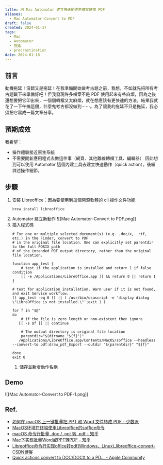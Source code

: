 ```yaml
---
title: 用 Mac Automator 建立快速動作將檔案轉成 PDF
aliases:
  - Mac Automator-Convert to PDF
draft: false
created: 2024-01-17
tags:
  - Mac
  - Automator
  - 拖延
  - procrastination
date: 2024-01-18
---
```

## 前言
動機拖延！沒錯又是拖延！在我準備開始做考古題之前，我想，不如就先把所有考古題載下來準備好吧！但我發現許多檔案不是 PDF 使用起來有些麻煩，因為之後還想要把它印出來，一個個轉檔又太麻煩，就在想應該有更快速的方法。結果我就花了一下午搞這個，什麼鬼考古都沒做到⋯⋯。為了讓我的拖延不只是拖延，我必須把它寫成一篇文章分享。
## 預期成效
我希望：
- 操作體驗接近原生系統
- 不需要開新應用程式去做這件事（網頁、其他離線轉檔工具、編輯器）
因此想到可以使用 Automator 這個內建工具去建立快速動作（quick action），後續詳述操作細節。
## 步驟
1. 安裝 Libreoffice：因為要使用到這個開源軟體的 cli 操作文件功能
	``` cli
	brew install libreoffice
	```
2. Automator 建立新動作
   ![[Mac Automator-Convert to PDF.png]]
3. 插入程式碼
	``` shell
	# For one or multiple selected document(s) (e.g. .doc/x, .rtf, etc.) in the Finder, convert to PDF
	# in the original file location. One can explicitly set parentdir to the full POSIX path
	# of the intended PDF output directory, rather than the original file location.
	
	function app_test {
		# test if the application is installed and return 1 if false condition
		[[ -e /Applications/LibreOffice.app ]] && return 0 || return 1
	}
	
	# test for application installation. Warn user if it is not found, and exit Service workflow.
	[[ app_test -eq 0 ]] || ( /usr/bin/osascript -e 'display dialog \"LibreOffice is not installed.\"';exit 1 )
	
	for f in "$@"
	do
		# if the file is zero length or non-existent then ignore
	   [[ -s $f ]] || continue
	
		# The output directory is original file location
		parentdir="$(dirname "${f}")"
	   /Applications/LibreOffice.app/Contents/MacOS/soffice --headless --convert-to pdf:draw_pdf_Export --outdir "${parentdir}" "${f}"
	
	done
	exit 0
	```
	1. 儲存並新增動作名稱


## Demo
![[Mac Automator-Convert to PDF-1.png]]
## Ref.
- [如何在 macOS 上一键批量把 PPT 和 Word 文件转成 PDF - 少数派](https://sspai.com/post/44140)
- [MacOS环境在终端使用Libreoffice的soffice命令](https://shaichunfeng.com/post/2021/06/11/make-soffice-of-libreoffice-work-on-macos/)
- [macOS 命令行批量 .doc / .ppt 转 .pdf - 知乎](https://zhuanlan.zhihu.com/p/561923128)
- [Mac下实现批量Word或PPT转PDF - 知乎](https://zhuanlan.zhihu.com/p/391820589)
- [Libreoffice命令行实现office转pdf(Windows、Linux)\_libreoffice-convert-CSDN博客](https://blog.csdn.net/CheneyKing/article/details/122323156)
- [Quick actions convert to DOC/DOCX to a PD… - Apple Community](https://discussions.apple.com/thread/251424342?sortBy=best)